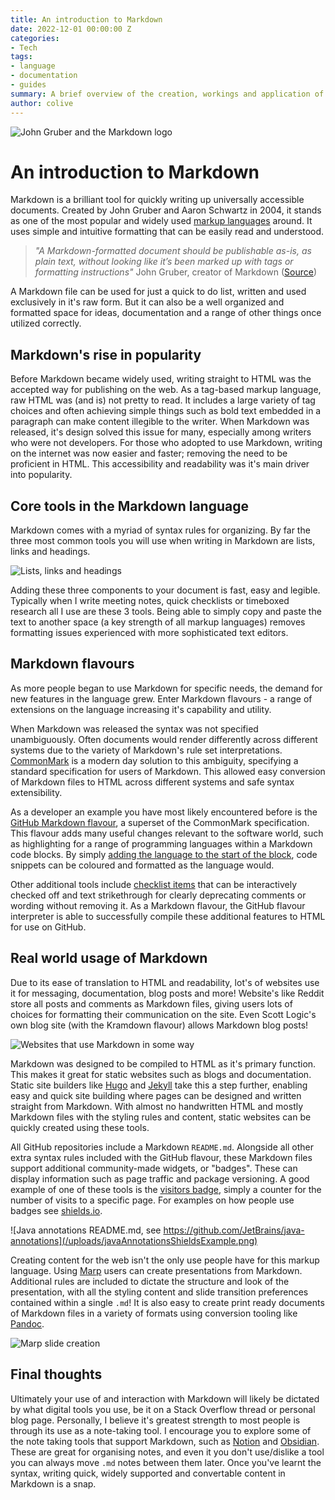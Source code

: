 ```yaml
---
title: An introduction to Markdown
date: 2022-12-01 00:00:00 Z
categories:
- Tech
tags:
- language
- documentation
- guides
summary: A brief overview of the creation, workings and application of the markup language Markdown
author: colive
---
```


![John Gruber and the Markdown logo](/uploads/gruberAndMarkdownIcon.png)

# An introduction to Markdown

Markdown is a brilliant tool for quickly writing up universally accessible documents.
Created by John Gruber and Aaron Schwartz in 2004, it stands as one of the most popular and widely used [markup languages](https://en.wikipedia.org/wiki/Markup_language) around.
 It uses simple and intuitive formatting that can be easily read and understood.

> *"A Markdown-formatted document should be publishable as-is, as plain text, without looking like it’s been marked up with tags or formatting instructions"*
John Gruber, creator of Markdown ([Source](https://daringfireball.net/projects/markdown/syntax))

A Markdown file can be used for just a quick to do list, written and used exclusively in it's raw form.
But it can also be a well organized and formatted space for ideas, documentation and a range of other things once utilized correctly.

## Markdown's rise in popularity

Before Markdown became widely used, writing straight to HTML was the accepted way for publishing on the web. As a tag-based markup language, raw HTML was (and is) not pretty to read. It includes a large variety of tag choices and often achieving simple things such as bold text embedded in a paragraph can make content illegible to the writer. When Markdown was released, it's design solved this issue for many, especially among writers who were not developers. For those who adopted to use Markdown, writing on the internet was now easier and faster; removing the need to be proficient in HTML. This accessibility and readability was it's main driver into popularity.

## Core tools in the Markdown language

Markdown comes with a myriad of syntax rules for organizing.
By far the three most common tools you will use when writing in Markdown are lists, links and headings.

![Lists, links and headings](/uploads/headingsListsLinks.png)

Adding these three components to your document is fast, easy and legible.
Typically when I write meeting notes, quick checklists or timeboxed research all I use are these 3 tools.
Being able to simply copy and paste the text to another space (a key strength of all markup languages) removes formatting issues experienced with more sophisticated text editors.

## Markdown flavours

As more people began to use Markdown for specific needs, the demand for new features in the language grew. Enter Markdown flavours - a range of extensions on the language increasing it's capability and utility.

When Markdown was released the syntax was not specified unambiguously. Often documents would render differently across different systems due to the variety of Markdown's rule set interpretations. [CommonMark](https://commonmark.org/) is a modern day solution to this ambiguity, specifying a standard specification for users of Markdown. This allowed easy conversion of Markdown files to HTML across different systems and safe syntax extensibility.

 As a developer an example you have most likely encountered before is the [GitHub Markdown flavour](https://github.github.com/gfm/), a superset of the CommonMark specification. This flavour adds many useful changes relevant to the software world, such as highlighting for a range of programming languages within a Markdown code blocks. By simply [adding the language to the start of the block](https://docs.github.com/en/get-started/writing-on-github/working-with-advanced-formatting/creating-and-highlighting-code-blocks#syntax-highlighting), code snippets can be coloured and formatted as the language would.

Other additional tools include [checklist items](https://github.github.com/gfm/#task-list-items-extension-) that can be interactively checked off and text strikethrough for clearly deprecating comments or wording without removing it. As a Markdown flavour, the GitHub flavour interpreter is able to successfully compile these additional features to HTML for use on GitHub.

## Real world usage of Markdown

Due to its ease of translation to HTML and readability, lot's of websites use it for messaging, documentation, blog posts and more! Website's like Reddit store all posts and comments as Markdown files, giving users lots of choices for formatting their communication on the site. Even Scott Logic's own blog site (with the Kramdown flavour) allows Markdown blog posts!

![Websites that use Markdown in some way](/uploads/sitesThatUseMarkdown.png)

Markdown was designed to be compiled to HTML as it's primary function. This makes it great for static websites such as blogs and documentation. Static site builders like [Hugo](https://gohugo.io/) and [Jekyll](https://jekyllrb.com/) take this a step further, enabling easy and quick site building where pages can be designed and written straight from Markdown. With almost no handwritten HTML and mostly Markdown files with the styling rules and content, static websites can be quickly created using these tools.

All GitHub repositories include a Markdown `README.md`. Alongside all other extra syntax rules included with the GitHub flavour, these Markdown files support additional community-made widgets, or "badges". These can display information such as page traffic and package versioning. A good example of one of these tools is the [visitors badge](https://www.visitorbadge.io/), simply a counter for the number of visits to a specific page. For examples on how people use badges see [shields.io](https://shields.io/).

![Java annotations README.md, see https://github.com/JetBrains/java-annotations](/uploads/javaAnnotationsShieldsExample.png)

Creating content for the web isn't the only use people have for this markup language. Using [Marp](https://github.com/marp-team/marp) users can create presentations from Markdown. Additional rules are included to dictate the structure and look of the presentation, with all the styling content and slide transition preferences contained within a single `.md`! It is also easy to create print ready documents of Markdown files in a variety of formats using conversion tooling like [Pandoc](https://pandoc.org/).

![Marp slide creation](/uploads/marp-example-slide-deck.gif)

## Final thoughts

Ultimately your use of and interaction with Markdown will likely be dictated by what digital tools you use, be it on a Stack Overflow thread or personal blog page. Personally, I believe it's greatest strength to most people is through its use as a note-taking tool. I encourage you to explore some of the note taking tools that support Markdown, such as [Notion](https://www.notion.so/) and [Obsidian](https://obsidian.md/). These are great for organising notes, and even it you don't use/dislike a tool you can always move `.md` notes between them later. Once you've learnt the syntax, writing quick, widely supported and convertable content in Markdown is a snap.
